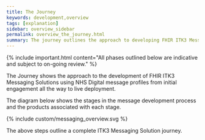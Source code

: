 ```yaml
---
title: The Journey
keywords: development,overview
tags: [explanation]
sidebar: overview_sidebar
permalink: overview_the_journey.html
summary: The journey outlines the approach to developing FHIR ITK3 Messaging Solutions and the journey taken to define and mature the ITK3 Messaging Solution.
---
```


{% include important.html content="All phases outlined below are indicative and subject to on-going review." %}

The Journey shows the approach to the development of FHIR ITK3 Messaging Solutions using NHS Digital message profiles from initial engagement all the way to live deployment.

The diagram below shows the stages in the message development process and the products associated with each stage.

{% include custom/messaging_overview.svg %}

The above steps outline a complete ITK3 Messaging Solution journey.
